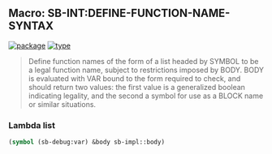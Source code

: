 ## Macro: SB-INT:DEFINE-FUNCTION-NAME-SYNTAX
[![package](https://img.shields.io/badge/Package-SB--INT-5f9ea0.svg?style=social&colorA=999999)](../) [![type](https://img.shields.io/badge/Type-Macro-5f9ea0.svg?style=social&colorA=999999)](../#macro) 

> Define function names of the form of a list headed by SYMBOL to be
> a legal function name, subject to restrictions imposed by BODY.  BODY
> is evaluated with VAR bound to the form required to check, and should
> return two values: the first value is a generalized boolean indicating
> legality, and the second a symbol for use as a BLOCK name or similar
> situations.

### Lambda list
```cl
(symbol (sb-debug:var) &body sb-impl::body)
```
